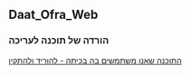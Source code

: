 ## Daat_Ofra_Web

### הורדה של תוכנה לעריכה

[התוכנה שאנו משתמשים בה בכיתה - להוריד ולהתקין](https://download.sublimetext.com/Sublime%20Text%20Build%203211%20x64%20Setup.exe)

